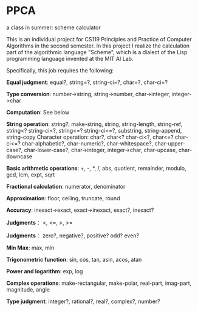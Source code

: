 # PPCA
a class in summer: scheme calculator

This is an individual project for CS119 Principles and Practice of Computer Algorithms in the second semester. 
In this project I realize the calculation part of the algorithmic language "Scheme", which is a dialect of the Lisp programming language invented at the MIT AI Lab. 

Specifically, this job requires the following:

<strong>Equal judgment</strong>:	equal?, string=?, string-ci=?, char=?, char-ci=?

<strong>Type conversion</strong>:	number->string, string->number, char->integer, integer->char

<strong>Computation</strong>:	See below

<strong>String operation</strong>:	string?, make-string, string, string-length, string-ref,   string<? string-ci<?, string<=? string-ci<=?, substring, string-append, string-copy
Character operation:	char?, char<? char-ci<?, char<=? char-ci<=? char-alphabetic?, char-numeric?, char-whitespace?, char-upper-case?, char-lower-case?, char->integer, integer->char, char-upcase, char-downcase


<strong>Basic arithmetic operations</strong>:	+, -, *, /, abs, quotient, remainder, modulo, gcd, lcm, expt, sqrt

<strong>Fractional calculation</strong>:	numerator, denominator

<strong>Approximation</strong>:	floor, ceiling, truncate, round

<strong>Accuracy</strong>:	inexact->exact, exact->inexact, exact?, inexact?

<strong>Judgments</strong>：	<, <=, >, >=

<strong>Judgments</strong>：	zero?, negative?, positive? odd? even?

<strong>Min Max</strong>: 	max, min

<strong>Trigonometric function</strong>:	sin, cos, tan, asin, acos, atan

<strong>Power and logarithm</strong>:	exp, log

<strong>Complex operations</strong>:	make-rectangular, make-polar, real-part, imag-part, magnitude, angle

<strong>Type judgment</strong>:	integer?, rational?, real?, complex?, number?
